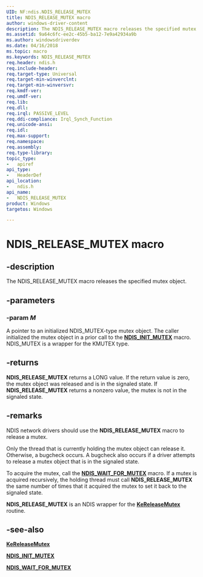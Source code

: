 ```yaml
---
UID: NF:ndis.NDIS_RELEASE_MUTEX
title: NDIS_RELEASE_MUTEX macro
author: windows-driver-content
description: The NDIS_RELEASE_MUTEX macro releases the specified mutex object.
ms.assetid: 9a64c6fc-ee2c-45b5-ba12-7e9a42934a9b
ms.author: windowsdriverdev
ms.date: 04/16/2018
ms.topic: macro
ms.keywords: NDIS_RELEASE_MUTEX
req.header: ndis.h
req.include-header:
req.target-type: Universal
req.target-min-winverclnt:
req.target-min-winversvr:
req.kmdf-ver:
req.umdf-ver:
req.lib:
req.dll:
req.irql: PASSIVE_LEVEL
req.ddi-compliance: Irql_Synch_Function
req.unicode-ansi:
req.idl:
req.max-support:
req.namespace:
req.assembly:
req.type-library: 
topic_type: 
-	apiref
api_type: 
-	HeaderDef
api_location: 
-	ndis.h
api_name: 
-	NDIS_RELEASE_MUTEX
product: Windows
targetos: Windows

---
```


# NDIS_RELEASE_MUTEX macro


## -description

The NDIS_RELEASE_MUTEX macro releases the specified mutex object.

## -parameters

### -param _M_

A pointer to an initialized NDIS_MUTEX-type mutex object. The caller initialized the mutex object in a prior call to the [**NDIS_INIT_MUTEX**](nf-ndis-ndis_init_mutex.md) macro. NDIS_MUTEX is a wrapper for the KMUTEX type.

## -returns

**NDIS_RELEASE_MUTEX** returns a LONG value. If the return value is zero, the mutex object was released and is in the signaled state. If **NDIS_RELEASE_MUTEX** returns a nonzero value, the mutex is not in the signaled state.

## -remarks

NDIS network drivers should use the **NDIS_RELEASE_MUTEX** macro to release a mutex.

Only the thread that is currently holding the mutex object can release it. Otherwise, a bugcheck occurs. A bugcheck also occurs if a driver attempts to release a mutex object that is in the signaled state.

To acquire the mutex, call the [**NDIS_WAIT_FOR_MUTEX**](nf-ndis-ndis_wait_for_mutex.md) macro. If a mutex is acquired recursively, the holding thread must call **NDIS_RELEASE_MUTEX** the same number of times that it acquired the mutex to set it back to the signaled state.

**NDIS_RELEASE_MUTEX** is an NDIS wrapper for the [**KeReleaseMutex**](../wdm/nf-wdm-kereleasemutex.md) routine.

## -see-also

[**KeReleaseMutex**](../wdm/nf-wdm-kereleasemutex.md)

[**NDIS_INIT_MUTEX**](nf-ndis-ndis_init_mutex.md)

[**NDIS_WAIT_FOR_MUTEX**](nf-ndis-ndis_wait_for_mutex.md)